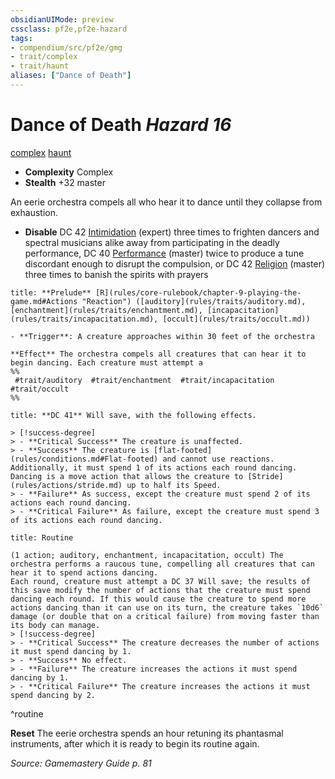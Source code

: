 ```yaml
---
obsidianUIMode: preview
cssclass: pf2e,pf2e-hazard
tags:
- compendium/src/pf2e/gmg
- trait/complex
- trait/haunt
aliases: ["Dance of Death"]
---
```

# Dance of Death *Hazard 16*  
[complex](complex.md "Complex Hazard Trait")  [haunt](haunt.md "Haunt Hazard Trait")  

- **Complexity** Complex
- **Stealth** +32 master  

An eerie orchestra compels all who hear it to dance until they collapse from exhaustion.

- **Disable** DC 42 [Intimidation](skills.md#Intimidation) (expert) three times to frighten dancers and spectral musicians alike away from participating in the deadly performance, DC 40 [Performance](skills.md#Performance) (master) twice to produce a tune discordant enough to disrupt the compulsion, or DC 42 [Religion](skills.md#Religion) (master) three times to banish the spirits with prayers  

```ad-embed-ability
title: **Prelude** [R](rules/core-rulebook/chapter-9-playing-the-game.md#Actions "Reaction") ([auditory](rules/traits/auditory.md), [enchantment](rules/traits/enchantment.md), [incapacitation](rules/traits/incapacitation.md), [occult](rules/traits/occult.md))

- **Trigger**: A creature approaches within 30 feet of the orchestra

**Effect** The orchestra compels all creatures that can hear it to begin dancing. Each creature must attempt a  
%%
 #trait/auditory  #trait/enchantment  #trait/incapacitation  #trait/occult 
%%
```
```ad-embed-ability
title: **DC 41** Will save, with the following effects.

> [!success-degree] 
> - **Critical Success** The creature is unaffected.
> - **Success** The creature is [flat-footed](rules/conditions.md#Flat-footed) and cannot use reactions. Additionally, it must spend 1 of its actions each round dancing. Dancing is a move action that allows the creature to [Stride](rules/actions/stride.md) up to half its Speed.
> - **Failure** As success, except the creature must spend 2 of its actions each round dancing.
> - **Critical Failure** As failure, except the creature must spend 3 of its actions each round dancing.
```

```ad-pf2-summary
title: Routine

(1 action; auditory, enchantment, incapacitation, occult) The orchestra performs a raucous tune, compelling all creatures that can hear it to spend actions dancing.
Each round, creature must attempt a DC 37 Will save; the results of this save modify the number of actions that the creature must spend dancing each round. If this would cause the creature to spend more actions dancing than it can use on its turn, the creature takes `10d6` damage (or double that on a critical failure) from moving faster than its body can manage.
> [!success-degree] 
> - **Critical Success** The creature decreases the number of actions it must spend dancing by 1.
> - **Success** No effect.
> - **Failure** The creature increases the actions it must spend dancing by 1.
> - **Critical Failure** The creature increases the actions it must spend dancing by 2.
```
^routine

**Reset** The eerie orchestra spends an hour retuning its phantasmal instruments, after which it is ready to begin its routine again.  

*Source: Gamemastery Guide p. 81*